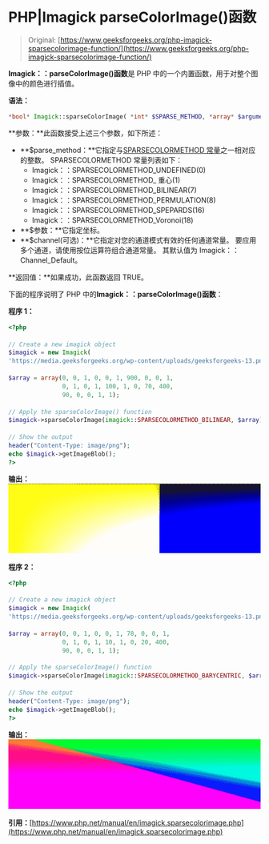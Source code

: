 # PHP|Imagick parseColorImage()函数

> Original: [https://www.geeksforgeeks.org/php-imagick-sparsecolorimage-function/](https://www.geeksforgeeks.org/php-imagick-sparsecolorimage-function/)

**Imagick：：parseColorImage()函数**是 PHP 中的一个内置函数，用于对整个图像中的颜色进行插值。

**语法：**

```php
*bool* Imagick::sparseColorImage( *int* $SPARSE_METHOD, *array* $arguments, *int* $channel )
```

**参数：**此函数接受上述三个参数，如下所述：

*   **$parse_method：**它指定与[SPARSECOLORMETHOD 常量](https://www.php.net/manual/en/imagick.constants.php#imagick.constants.sparsecolormethod-undefined)之一相对应的整数。 SPARSECOLORMETHOD 常量列表如下：
    *   Imagick：：SPARSECOLORMETHOD_UNDEFINED(0)
    *   Imagick：：SPARSECOLORMETHOD_ 重心(1)
    *   Imagick：：SPARSECOLORMETHOD_BILINEAR(7)
    *   Imagick：：SPARSECOLORMETHOD_PERMULATION(8)
    *   Imagick：：SPARSECOLORMETHOD_SPEPARDS(16)
    *   Imagick：：SPARSECOLORMETHOD_Voronoi(18)
*   **$参数：**它指定坐标。
*   **$channel(可选)：**它指定对您的通道模式有效的任何通道常量。 要应用多个通道，请使用按位运算符组合通道常量。 其默认值为 Imagick：：Channel_Default。

**返回值：**如果成功，此函数返回 TRUE。

下面的程序说明了 PHP 中的**Imagick：：parseColorImage()函数**：

**程序 1：**

```php
<?php

// Create a new imagick object
$imagick = new Imagick(
'https://media.geeksforgeeks.org/wp-content/uploads/geeksforgeeks-13.png');

$array = array(0, 0, 1, 0, 0, 1, 900, 0, 0, 1,
               0, 1, 0, 1, 100, 1, 0, 70, 400,
               90, 0, 0, 1, 1);

// Apply the sparseColorImage() function
$imagick->sparseColorImage(imagick::SPARSECOLORMETHOD_BILINEAR, $array);

// Show the output
header("Content-Type: image/png");
echo $imagick->getImageBlob();
?>
```

**输出：**
![](img/c31fdf30affd6508555af6078e809113.png)

**程序 2：**

```php
<?php

// Create a new imagick object
$imagick = new Imagick(
'https://media.geeksforgeeks.org/wp-content/uploads/geeksforgeeks-13.png');

$array = array(0, 0, 1, 0, 0, 1, 78, 0, 0, 1,
               0, 1, 0, 1, 10, 1, 0, 20, 400,
               90, 0, 0, 1, 1);

// Apply the sparseColorImage() function
$imagick->sparseColorImage(imagick::SPARSECOLORMETHOD_BARYCENTRIC, $array);

// Show the output
header("Content-Type: image/png");
echo $imagick->getImageBlob();
?>
```

**输出：**
![](img/560b01925c6ab7a5703bbe0fdf6cdce9.png)

**引用：**[https://www.php.net/manual/en/imagick.sparsecolorimage.php](https://www.php.net/manual/en/imagick.sparsecolorimage.php)
